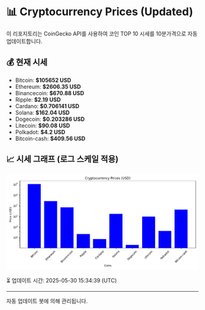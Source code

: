
# 📊 Cryptocurrency Prices (Updated)

이 리포지토리는 CoinGecko API를 사용하여 코인 TOP 10 시세를 10분가격으로 자동 업데이트합니다.

## 💰 현재 시세
- Bitcoin: **$105652 USD**
- Ethereum: **$2606.35 USD**
- Binancecoin: **$670.88 USD**
- Ripple: **$2.19 USD**
- Cardano: **$0.706141 USD**
- Solana: **$162.04 USD**
- Dogecoin: **$0.203286 USD**
- Litecoin: **$90.08 USD**
- Polkadot: **$4.2 USD**
- Bitcoin-cash: **$409.56 USD**

## 📈 시세 그래프 (로그 스케일 적용)
![Crypto Prices](crypto_prices.png)

⏳ 업데이트 시간: 2025-05-30 15:34:39 (UTC)

---
자동 업데이트 봇에 의해 관리됩니다.
